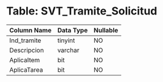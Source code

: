 # Table: SVT_Tramite_Solicitud

| Column Name | Data Type | Nullable |
|-------------|-----------|----------|
| Ind_tramite | tinyint | NO |
| Descripcion | varchar | NO |
| AplicaItem | bit | NO |
| AplicaTarea | bit | NO |
